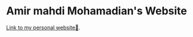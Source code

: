 # Amir mahdi Mohamadian's Website

[Link to my personal website🔗](https://amirmahdim79.github.io/).
